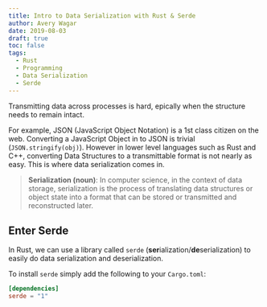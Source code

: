 ```yaml
---
title: Intro to Data Serialization with Rust & Serde
author: Avery Wagar
date: 2019-08-03
draft: true
toc: false
tags:
  - Rust
  - Programming
  - Data Serialization
  - Serde
---
```


Transmitting data across processes is hard, epically when the structure needs to remain intact.

For example, JSON (JavaScript Object Notation) is a 1st class citizen on the web. Converting a JavaScript Object in to JSON is trivial (`JSON.stringify(obj)`). However in lower level languages such as Rust and C++, converting Data Structures to a transmittable format is not nearly as easy. This is where data serialization comes in.

> **Serialization (noun)**: In computer science, in the context of data storage, serialization is the process of translating data structures or object state into a format that can be stored or transmitted and reconstructed later. 


## Enter Serde

In Rust, we can use a library called `serde` (**ser**ialization/**de**serialization) to easily do data serialization and deserialization.

To install `serde` simply add the following to your `Cargo.toml`:

```toml
[dependencies]
serde = "1"
```
